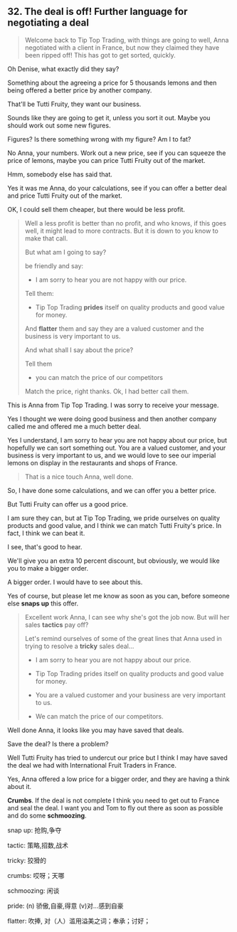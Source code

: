 ## 32. The deal is off! Further language for  negotiating a deal

> Welcome back to Tip Top Trading, with things are going to well, Anna negotiated with a client in France, but now they claimed they have been ripped off! This has got to get sorted, quickly.

Oh Denise, what exactly did they say? 

Something about the agreeing a price for 5 thousands lemons and then being offered a better price by another company.

That'll be Tutti Fruity, they want our business.

Sounds like they are going to get it, unless you sort it out. Maybe you should work out some new figures.

Figures? Is there something wrong with my figure? Am I to fat?

No Anna, your numbers. Work out a new price, see if you can squeeze the price of lemons, maybe you can price Tutti Fruity out of the market. 

Hmm, somebody else has said that. 

Yes it was me Anna, do your calculations, see if you can offer a better deal and price Tutti Fruity out of the market. 

OK, I could sell them cheaper, but there would be less profit. 

> Well a less profit is better than no profit, and who knows, if this goes well, it might lead to more contracts. But it is down to you know to make that call. 
> 
> But what am I going to say?
> 
> be friendly and say:
> 
> * I am sorry to hear you are not happy with our price.
> 
> Tell them:
> 
> * Tip Top Trading **prides** itself on quality products and good value for money.
> 
> And **flatter** them and say they are a valued customer and the business is very important to us. 
> 
> And what shall I say about the price? 
> 
> Tell them 
> 
> * you can match the price of our competitors
> 
> Match the price, right thanks. Ok, I had better call them.

This is Anna from Tip Top Trading. I was sorry to receive your message.

Yes I thought we were doing good business and then another company called me and offered me a much better deal. 

Yes I understand, I am sorry to hear you are not happy about our price, but hopefully we can sort something out. You are a valued customer, and your business is very important to us, and we would love to see our imperial lemons on display in the restaurants and shops of France.

> That is a nice touch Anna, well done.

So, I have done some calculations, and we can offer you a better price. 

But Tutti Fruity can offer us a good price. 

I am sure they can, but at Tip Top Trading, we pride ourselves on quality products and good value, and I think we can match Tutti Fruity's price. In fact, I think we can beat it. 

I see, that's good to hear. 

We'll give you an extra 10 percent discount, but obviously, we would like you to make a bigger order. 

A bigger order. I would have to see about this.

Yes of course, but please let me know as soon as you can, before someone else **snaps up** this offer. 

> Excellent work Anna, I can see why she's got the job now. But will her sales **tactics** pay off?
> 
> Let's remind ourselves of some of the great lines that Anna used in trying to resolve a **tricky** sales deal...
> 
> * I am sorry to hear you are not happy about our price. 
> 
> * Tip Top Trading prides itself on quality products and good value for money. 
> 
> * You are a valued customer and your business are very important to us. 
> 
> * We can match the price of our competitors. 

Well done Anna, it looks like you may have saved that deals.

Save the deal? Is there a problem?

Well Tutti Fruity has tried to undercut our price but I think I may have saved the deal we had with International Fruit Traders in France. 

Yes, Anna offered a low price for a bigger order, and they are having a think about it. 

**Crumbs**. If the deal is not complete I think you need to get out to France and seal the deal. I want you and Tom to fly out there as soon as possible and do some **schmoozing**.

snap up: 抢购,争夺

tactic: 策略,招数,战术

tricky: 狡猾的

crumbs: 哎呀；天哪

schmoozing: 闲谈

pride: (n) 骄傲,自豪,得意 (v)对...感到自豪

flatter: 吹捧, 对（人）滥用溢美之词；奉承；讨好；


